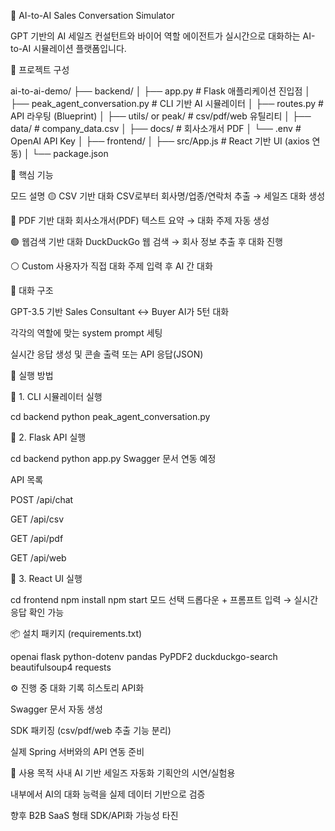 🧠 AI-to-AI Sales Conversation Simulator

GPT 기반의 AI 세일즈 컨설턴트와 바이어 역할 에이전트가
실시간으로 대화하는 AI-to-AI 시뮬레이션 플랫폼입니다.

🚀 프로젝트 구성

ai-to-ai-demo/
├── backend/
│   ├── app.py                 # Flask 애플리케이션 진입점
│   ├── peak_agent_conversation.py  # CLI 기반 AI 시뮬레이터
│   ├── routes.py              # API 라우팅 (Blueprint)
│   ├── utils/ or peak/        # csv/pdf/web 유틸리티
│   ├── data/                  # company_data.csv
│   ├── docs/                  # 회사소개서 PDF
│   └── .env                   # OpenAI API Key
│
├── frontend/
│   ├── src/App.js             # React 기반 UI (axios 연동)
│   └── package.json

🎯 핵심 기능

모드	설명
🟡 CSV 기반 대화	CSV로부터 회사명/업종/연락처 추출 → 세일즈 대화 생성

🔵 PDF 기반 대화	회사소개서(PDF) 텍스트 요약 → 대화 주제 자동 생성

🟢 웹검색 기반 대화	DuckDuckGo 웹 검색 → 회사 정보 추출 후 대화 진행

⚪ Custom	사용자가 직접 대화 주제 입력 후 AI 간 대화

💬 대화 구조

GPT-3.5 기반 Sales Consultant ↔ Buyer AI가 5턴 대화

각각의 역할에 맞는 system prompt 세팅

실시간 응답 생성 및 콘솔 출력 또는 API 응답(JSON)

🔧 실행 방법

📌 1. CLI 시뮬레이터 실행

cd backend
python peak_agent_conversation.py

📌 2. Flask API 실행

cd backend
python app.py
Swagger 문서 연동 예정

API 목록

POST /api/chat

GET /api/csv

GET /api/pdf

GET /api/web

📌 3. React UI 실행

cd frontend
npm install
npm start
모드 선택 드롭다운 + 프롬프트 입력 → 실시간 응답 확인 가능

📦 설치 패키지 (requirements.txt)

openai
flask
python-dotenv
pandas
PyPDF2
duckduckgo-search
beautifulsoup4
requests

⚙️ 진행 중
 대화 기록 히스토리 API화

 Swagger 문서 자동 생성

 SDK 패키징 (csv/pdf/web 추출 기능 분리)

 실제 Spring 서버와의 API 연동 준비

📌 사용 목적
사내 AI 기반 세일즈 자동화 기획안의 시연/실험용

내부에서 AI의 대화 능력을 실제 데이터 기반으로 검증

향후 B2B SaaS 형태 SDK/API화 가능성 타진

